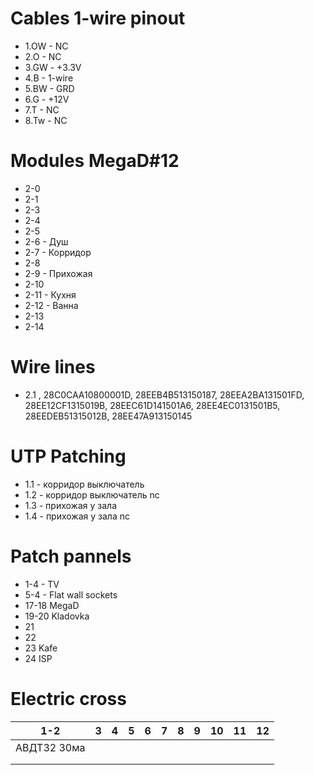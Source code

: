 # Cables 1-wire pinout

- 1.OW  - NC
- 2.O   - NC
- 3.GW  - +3.3V
- 4.B   - 1-wire
- 5.BW  - GRD
- 6.G   - +12V
- 7.T   - NC
- 8.Tw  - NC


# Modules MegaD#12

- 2-0
- 2-1
- 2-3
- 2-4
- 2-5
- 2-6 - Душ
- 2-7 - Корридор
- 2-8 
- 2-9 - Прихожая
- 2-10
- 2-11 - Кухня
- 2-12 - Ванна
- 2-13
- 2-14

# Wire lines
- 2.1 , 28C0CAA10800001D, 28EEB4B513150187, 28EEA2BA131501FD, 28EE12CF1315019B, 28EEC61D141501A6, 28EE4EC0131501B5, 28EEDEB51315012B, 28EE47A913150145

# UTP Patching
- 1.1 - корридор выключатель  
- 1.2 - корридор выключатель nc
- 1.3 - прихожая у зала
- 1.4 - прихожая у зала nc


# Patch pannels
- 1-4 - TV
- 5-4 - Flat wall sockets
- 17-18 MegaD
- 19-20 Kladovka
- 21
- 22
- 23 Kafe
- 24 ISP


# Electric cross

| 1-2  	| 3  	| 4  	| 5  	| 6   | 7  	| 8  	| 9  	| 10  	| 11  	| 12  	|
|------	|---	|---	|---	|---	|---	|---	|---	|---	|---	|---	|
| АВДТ32 30ма  	   	|   	|   	|   	|   	|   	|   	|   	|   	|   	|   	|
|   	   	|   	|   	|   	|   	|   	|   	|   	|   	|   	|   	|
|   	   	|   	|   	|   	|   	|   	|   	|   	|   	|   	|   	|
